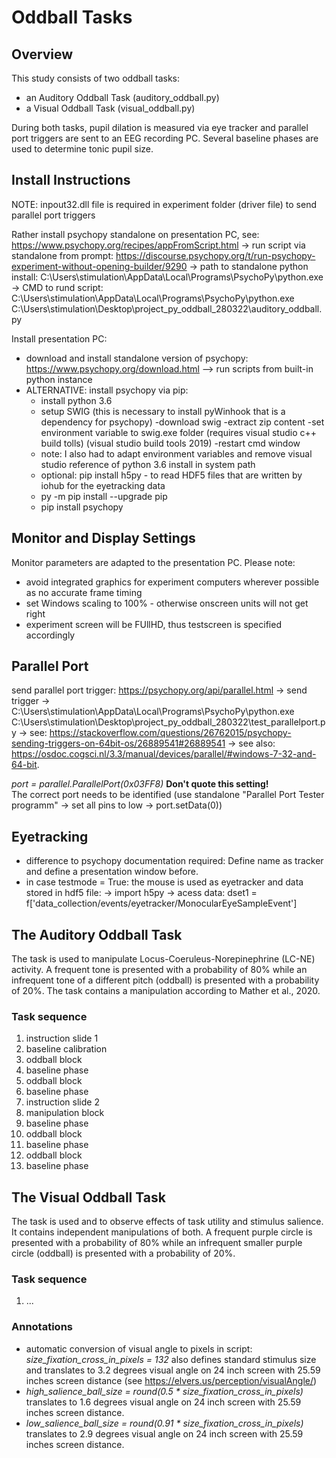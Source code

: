# Oddball Tasks

## Overview
This study consists of two oddball tasks:
* an Auditory Oddball Task (auditory_oddball.py)
* a Visual Oddball Task (visual_oddball.py)

During both tasks, pupil dilation is measured via eye tracker and parallel port triggers are sent to an EEG recording PC. Several baseline phases are used to determine tonic pupil size. 

## Install Instructions
NOTE: inpout32.dll file is required in experiment folder (driver file) to send parallel port triggers

Rather install psychopy standalone on presentation PC, see: https://www.psychopy.org/recipes/appFromScript.html -> run script via standalone from prompt: https://discourse.psychopy.org/t/run-psychopy-experiment-without-opening-builder/9290 -> path to standalone python install: C:\Users\stimulation\AppData\Local\Programs\PsychoPy\python.exe -> CMD to rund script: C:\Users\stimulation\AppData\Local\Programs\PsychoPy\python.exe C:\Users\stimulation\Desktop\project_py_oddball_280322\auditory_oddball.py

Install presentation PC:
  * download and install standalone version of psychopy: https://www.psychopy.org/download.html
    --> run scripts from built-in python instance
  * ALTERNATIVE: install psychopy via pip:
      * install python 3.6
      * setup SWIG (this is necessary to install pyWinhook that is a dependency for psychopy)
        -download swig
        -extract zip content
        -set environment variable to swig.exe folder (requires visual studio c++ build tolls) (visual studio build tools 2019)
        -restart cmd window
      * note: I also had to adapt environment variables and remove visual studio reference of python 3.6 install in system path
      * optional: pip install h5py - to read HDF5 files that are written by iohub for the eyetracking data
      * py -m pip install --upgrade pip
      * pip install psychopy

## Monitor and Display Settings
Monitor parameters are adapted to the presentation PC. Please note:
* avoid integrated graphics for experiment computers wherever possible as no accurate frame timing
* set Windows scaling to 100% - otherwise onscreen units will not get right
* experiment screen will be FUllHD, thus testscreen is specified accordingly

## Parallel Port
send parallel port trigger: https://psychopy.org/api/parallel.html -> send trigger -> C:\Users\stimulation\AppData\Local\Programs\PsychoPy\python.exe C:\Users\stimulation\Desktop\project_py_oddball_280322\test_parallelport.py -> see: https://stackoverflow.com/questions/26762015/psychopy-sending-triggers-on-64bit-os/26889541#26889541 -> see also: https://osdoc.cogsci.nl/3.3/manual/devices/parallel/#windows-7-32-and-64-bit.

*port = parallel.ParallelPort(0x03FF8)*
**Don't quote this setting!** <br/>The correct port needs to be identified (use standalone "Parallel Port Tester programm" -> set all pins to low -> port.setData(0))

## Eyetracking
* difference to psychopy documentation required: Define name as tracker and define a presentation window before.
* in case testmode = True: the mouse is used as eyetracker and data stored in hdf5 file: -> import h5py -> acess data: dset1 = f['data_collection/events/eyetracker/MonocularEyeSampleEvent']

## The Auditory Oddball Task
The task is used to manipulate Locus-Coeruleus-Norepinephrine (LC-NE) activity. A frequent tone is presented with a probability of 80% while an infrequent tone of a different pitch (oddball) is presented with a probability of 20%. The task contains a manipulation according to Mather et al., 2020. 

### Task sequence
1. instruction slide 1
2. baseline calibration
3. oddball block
4. baseline phase
5. oddball block
6. baseline phase
7. instruction slide 2
8. manipulation block
9. baseline phase
10. oddball block
11. baseline phase
12. oddball block
13. baseline phase

## The Visual Oddball Task
The task is used and to observe effects of task utility and stimulus salience. It contains independent manipulations of both. A frequent purple circle is presented with a probability of 80% while an infrequent smaller purple circle (oddball) is presented with a probability of 20%. 

### Task sequence
1. ...

### Annotations
* automatic conversion of visual angle to pixels in script: *size_fixation_cross_in_pixels = 132* also defines standard stimulus size and translates to 3.2 degrees visual angle on 24 inch screen with 25.59 inches screen distance (see https://elvers.us/perception/visualAngle/)
* *high_salience_ball_size = round(0.5 * size_fixation_cross_in_pixels)* translates to 1.6 degrees visual angle on 24 inch screen with 25.59 inches screen distance.
* *low_salience_ball_size = round(0.91 * size_fixation_cross_in_pixels)* translates to 2.9 degrees visual angle on 24 inch screen with 25.59 inches screen distance.
